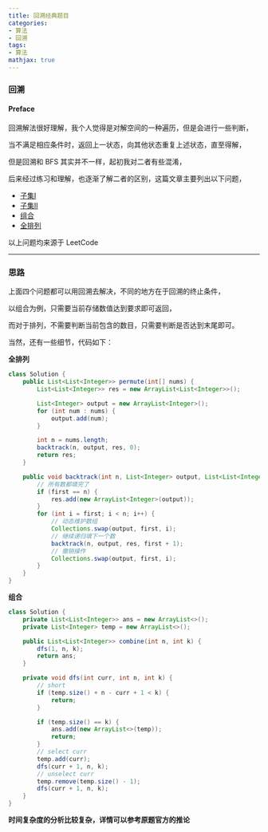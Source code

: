 ```yaml
---
title: 回溯经典题目
categories:
- 算法
- 回溯
tags:
- 算法
mathjax: true
---
```


### 回溯

<!--more-->

#### Preface

回溯解法很好理解，我个人觉得是对解空间的一种遍历，但是会进行一些判断，

当不满足相应条件时，返回上一状态，向其他状态重复上述状态，直至得解，

但是回溯和 BFS 其实并不一样，起初我对二者有些混淆，

后来经过练习和理解，也逐渐了解二者的区别，这篇文章主要列出以下问题，

* <a href="https://leetcode-cn.com/problems/subsets/">子集Ⅰ</a>
* <a href="https://leetcode-cn.com/problems/subsets-ii/">子集Ⅱ</a>
* <a href="https://leetcode-cn.com/problems/combinations/">组合</a>
* <a href="https://leetcode-cn.com/problems/permutations/">全排列</a>

以上问题均来源于 LeetCode

----

### 思路

上面四个问题都可以用回溯去解决，不同的地方在于回溯的终止条件，

以组合为例，只需要当前存储数值达到要求即可返回，

而对于排列，不需要判断当前包含的数目，只需要判断是否达到末尾即可。

当然，还有一些细节，代码如下：

**全排列**

```java
class Solution {
    public List<List<Integer>> permute(int[] nums) {
        List<List<Integer>> res = new ArrayList<List<Integer>>();

        List<Integer> output = new ArrayList<Integer>();
        for (int num : nums) {
            output.add(num);
        }

        int n = nums.length;
        backtrack(n, output, res, 0);
        return res;
    }

    public void backtrack(int n, List<Integer> output, List<List<Integer>> res, int first) {
        // 所有数都填完了
        if (first == n) {
            res.add(new ArrayList<Integer>(output));
        }
        for (int i = first; i < n; i++) {
            // 动态维护数组
            Collections.swap(output, first, i);
            // 继续递归填下一个数
            backtrack(n, output, res, first + 1);
            // 撤销操作
            Collections.swap(output, first, i);
        }
    }
}
```

**组合**

```java
class Solution {
    private List<List<Integer>> ans = new ArrayList<>();
    private List<Integer> temp = new ArrayList<>();

    public List<List<Integer>> combine(int n, int k) {
        dfs(1, n, k);
        return ans;
    }

    private void dfs(int curr, int n, int k) {
        // short
        if (temp.size() + n - curr + 1 < k) {
            return;
        }

        if (temp.size() == k) {
            ans.add(new ArrayList<>(temp));
            return;
        }
        // select curr
        temp.add(curr);
        dfs(curr + 1, n, k);
        // unselect curr
        temp.remove(temp.size() - 1);
        dfs(curr + 1, n, k);
    }
}
```

**时间复杂度的分析比较复杂，详情可以参考原题官方的推论**

